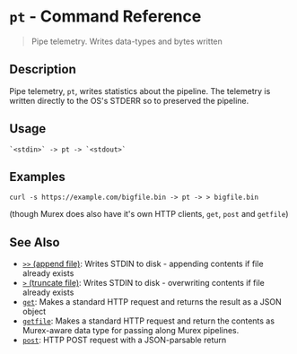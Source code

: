 # `pt` - Command Reference

> Pipe telemetry. Writes data-types and bytes written

## Description

Pipe telemetry, `pt`, writes statistics about the pipeline. The telemetry is written
directly to the OS's STDERR so to preserved the pipeline.

## Usage

    `<stdin>` -> pt -> `<stdout>`

## Examples

    curl -s https://example.com/bigfile.bin -> pt -> > bigfile.bin

(though Murex does also have it's own HTTP clients, `get`, `post` and
`getfile`)

## See Also

- [`>>` (append file)](../commands/greater-than-greater-than.md):
  Writes STDIN to disk - appending contents if file already exists
- [`>` (truncate file)](../commands/greater-than.md):
  Writes STDIN to disk - overwriting contents if file already exists
- [`get`](../commands/get.md):
  Makes a standard HTTP request and returns the result as a JSON object
- [`getfile`](../commands/getfile.md):
  Makes a standard HTTP request and return the contents as Murex-aware data type for passing along Murex pipelines.
- [`post`](../commands/post.md):
  HTTP POST request with a JSON-parsable return

